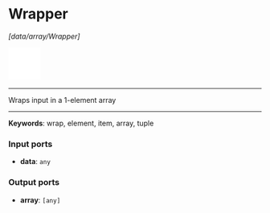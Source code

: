 # Wrapper

_[data/array/Wrapper]_

![icon](</assets/icons/cbb85c56-3c8f-4e5e-afdd-a9dd9e84385d.png>)

---

Wraps input in a 1-element array<br>

---

__Keywords__: wrap, element, item, array, tuple

### Input ports

* __data__: ` any `

### Output ports

* __array__: ` [any] `

